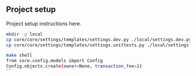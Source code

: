 ## Project setup

Project setup instructions here.


```bash
mkdir -p local
cp core/core/settings/templates/settings.dev.py ./local/settings.dev.py
cp core/core/settings/templates/settings.unittests.py ./local/settings.unittests.py
```

```bash
make shell
from core.config.models import Config
Config.objects.create(owner=None, transaction_fee=1)
``
